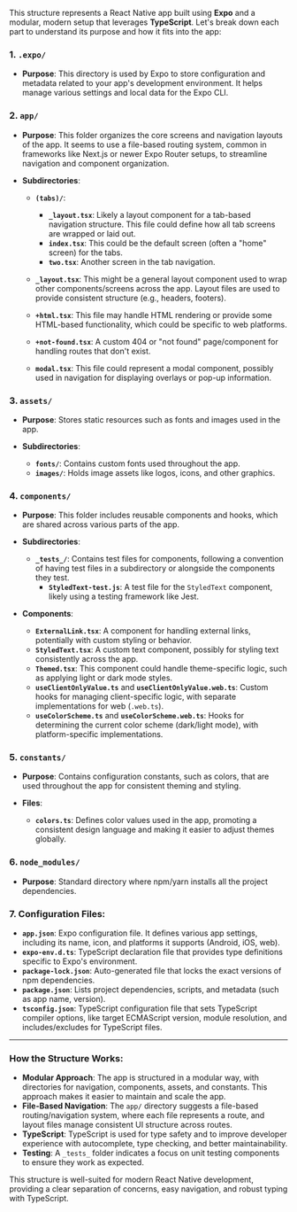 This structure represents a React Native app built using **Expo** and a modular, modern setup that leverages **TypeScript**. Let's break down each part to understand its purpose and how it fits into the app:

### 1. **`.expo/`**
   - **Purpose**: This directory is used by Expo to store configuration and metadata related to your app's development environment. It helps manage various settings and local data for the Expo CLI.

### 2. **`app/`**
   - **Purpose**: This folder organizes the core screens and navigation layouts of the app. It seems to use a file-based routing system, common in frameworks like Next.js or newer Expo Router setups, to streamline navigation and component organization.

   - **Subdirectories**:
     - **`(tabs)/`**: 
       - **`_layout.tsx`**: Likely a layout component for a tab-based navigation structure. This file could define how all tab screens are wrapped or laid out.
       - **`index.tsx`**: This could be the default screen (often a "home" screen) for the tabs.
       - **`two.tsx`**: Another screen in the tab navigation.

     - **`_layout.tsx`**: This might be a general layout component used to wrap other components/screens across the app. Layout files are used to provide consistent structure (e.g., headers, footers).
     
     - **`+html.tsx`**: This file may handle HTML rendering or provide some HTML-based functionality, which could be specific to web platforms.
     
     - **`+not-found.tsx`**: A custom 404 or "not found" page/component for handling routes that don't exist.
     
     - **`modal.tsx`**: This file could represent a modal component, possibly used in navigation for displaying overlays or pop-up information.

### 3. **`assets/`**
   - **Purpose**: Stores static resources such as fonts and images used in the app.

   - **Subdirectories**:
     - **`fonts/`**: Contains custom fonts used throughout the app.
     - **`images/`**: Holds image assets like logos, icons, and other graphics.

### 4. **`components/`**
   - **Purpose**: This folder includes reusable components and hooks, which are shared across various parts of the app.

   - **Subdirectories**:
     - **`_tests_/`**: Contains test files for components, following a convention of having test files in a subdirectory or alongside the components they test.
       - **`StyledText-test.js`**: A test file for the `StyledText` component, likely using a testing framework like Jest.

   - **Components**:
     - **`ExternalLink.tsx`**: A component for handling external links, potentially with custom styling or behavior.
     - **`StyledText.tsx`**: A custom text component, possibly for styling text consistently across the app.
     - **`Themed.tsx`**: This component could handle theme-specific logic, such as applying light or dark mode styles.
     - **`useClientOnlyValue.ts`** and **`useClientOnlyValue.web.ts`**: Custom hooks for managing client-specific logic, with separate implementations for web (`.web.ts`).
     - **`useColorScheme.ts`** and **`useColorScheme.web.ts`**: Hooks for determining the current color scheme (dark/light mode), with platform-specific implementations.

### 5. **`constants/`**
   - **Purpose**: Contains configuration constants, such as colors, that are used throughout the app for consistent theming and styling.

   - **Files**:
     - **`colors.ts`**: Defines color values used in the app, promoting a consistent design language and making it easier to adjust themes globally.

### 6. **`node_modules/`**
   - **Purpose**: Standard directory where npm/yarn installs all the project dependencies.

### 7. **Configuration Files**:
   - **`app.json`**: Expo configuration file. It defines various app settings, including its name, icon, and platforms it supports (Android, iOS, web).
   - **`expo-env.d.ts`**: TypeScript declaration file that provides type definitions specific to Expo's environment.
   - **`package-lock.json`**: Auto-generated file that locks the exact versions of npm dependencies.
   - **`package.json`**: Lists project dependencies, scripts, and metadata (such as app name, version).
   - **`tsconfig.json`**: TypeScript configuration file that sets TypeScript compiler options, like target ECMAScript version, module resolution, and includes/excludes for TypeScript files.

---

### **How the Structure Works**:
- **Modular Approach**: The app is structured in a modular way, with directories for navigation, components, assets, and constants. This approach makes it easier to maintain and scale the app.
- **File-Based Navigation**: The `app/` directory suggests a file-based routing/navigation system, where each file represents a route, and layout files manage consistent UI structure across routes.
- **TypeScript**: TypeScript is used for type safety and to improve developer experience with autocomplete, type checking, and better maintainability.
- **Testing**: A `_tests_` folder indicates a focus on unit testing components to ensure they work as expected.

This structure is well-suited for modern React Native development, providing a clear separation of concerns, easy navigation, and robust typing with TypeScript.
